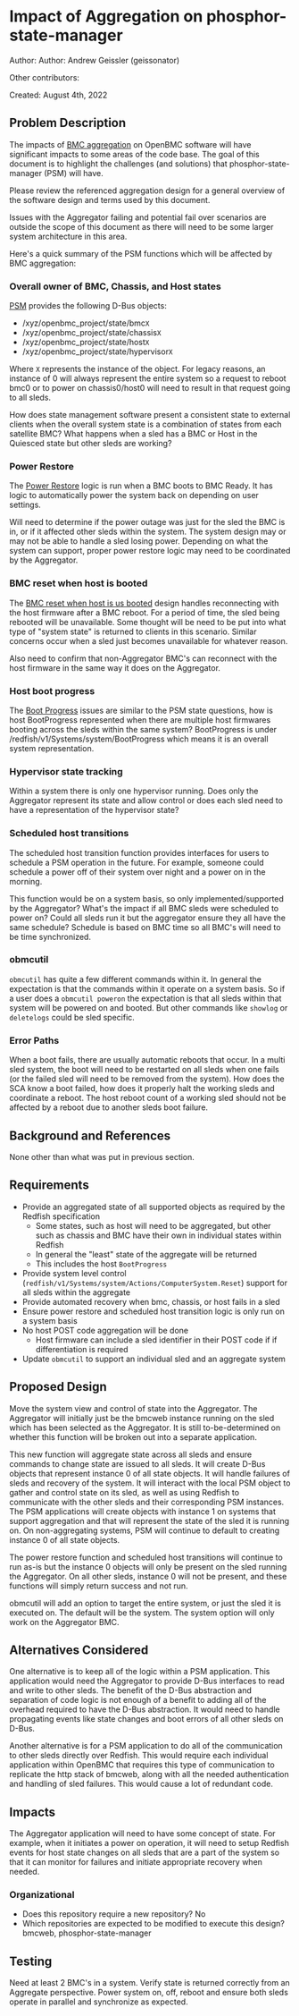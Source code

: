# Impact of Aggregation on phosphor-state-manager

Author: Author: Andrew Geissler (geissonator)

Other contributors:

Created: August 4th, 2022

## Problem Description
The impacts of [BMC aggregation][aggr-design] on OpenBMC software will have
significant impacts to some areas of the code base. The goal of this document
is to highlight the challenges (and solutions) that phosphor-state-manager (PSM)
will have.

Please review the referenced aggregation design for a general overview of the
software design and terms used by this document.

Issues with the Aggregator failing and potential fail over scenarios are outside
the scope of this document as there will need to be some larger system
architecture in this area.

Here's a quick summary of the PSM functions which will be affected by BMC
aggregation:

### Overall owner of BMC, Chassis, and Host states
[PSM][psm-overview] provides the following D-Bus objects:

- /xyz/openbmc_project/state/bmc`X`
- /xyz/openbmc_project/state/chassis`X`
- /xyz/openbmc_project/state/host`X`
- /xyz/openbmc_project/state/hypervisor`X`

Where `X` represents the instance of the object. For legacy reasons, an instance
of 0 will always represent the entire system so a request to reboot bmc0 or to
power on chassis0/host0 will need to result in that request going to all sleds.

How does state management software present a consistent state to external
clients when the overall system state is a combination of states from each
satellite BMC? What happens when a sled has a BMC or Host in the Quiesced state
but other sleds are working?

### Power Restore
The [Power Restore][power-restore] logic is run when a BMC boots to BMC Ready.
It has logic to automatically power the system back on depending on user
settings.

Will need to determine if the power outage was just for the sled the BMC
is in, or if it affected other sleds within the system. The system design may
or may not be able to handle a sled losing power. Depending on what the system
can support, proper power restore logic may need to be coordinated by the
Aggregator.

### BMC reset when host is booted
The [BMC reset when host is us booted][reset-booted] design handles reconnecting
with the host firmware after a BMC reboot. For a period of time, the sled
being rebooted will be unavailable. Some thought will be need to be put into
what type of "system state" is returned to clients in this scenario. Similar
concerns occur when a sled just becomes unavailable for whatever reason.

Also need to confirm that non-Aggregator BMC's can reconnect with the host
firmware in the same way it does on the Aggregator.

### Host boot progress
The [Boot Progress][boot-progress] issues are similar to the PSM state
questions, how is host BootProgress represented when there are multiple host
firmwares booting across the sleds within the same system? BootProgress is
under /redfish/v1/Systems/system/BootProgress which means it is an overall
system representation.

### Hypervisor state tracking
Within a system there is only one hypervisor running. Does only the Aggregator
represent its state and allow control or does each sled need to have a
representation of the hypervisor state?

### Scheduled host transitions
The scheduled host transition function provides interfaces for users to
schedule a PSM operation in the future. For example, someone could schedule
a power off  of their system over night and a power on in the morning.

This function would be on a system basis, so only implemented/supported by
the Aggregator? What's the impact if all BMC sleds were scheduled to power on?
Could all sleds run it but the aggregator ensure they all have the same
schedule? Schedule is based on BMC time so all BMC's will need to be time
synchronized.

### obmcutil
`obmcutil` has quite a few different commands within it. In general the
expectation is that the commands within it operate on a system basis. So if
a user does a `obmcutil poweron` the expectation is that all sleds within that
system will be powered on and booted. But other commands like `showlog` or
`deletelogs` could be sled specific.

### Error Paths
When a boot fails, there are usually automatic reboots that occur. In a multi
sled system, the boot will need to be restarted on all sleds when one fails (or
the failed sled will need to be removed from the system). How does the SCA know
a boot failed, how does it properly halt the working sleds and coordinate a
reboot. The host reboot count of a working sled should not be affected by a
reboot due to another sleds boot failure.

[aggr-design]: https://gerrit.openbmc.org/c/openbmc/docs/+/44547/2/designs/redfish-aggregation.md
[psm-overview]: https://github.com/openbmc/docs/blob/master/designs/state-management-and-external-interfaces.md
[power-restore]: https://github.com/openbmc/docs/blob/master/designs/power-recovery.md
[reset-booted]: https://github.com/openbmc/docs/blob/master/designs/bmc-reset-with-host-up.md
[boot-progress]: https://github.com/openbmc/docs/blob/master/designs/boot-progress.md

## Background and References
None other than what was put in previous section.

## Requirements

- Provide an aggregated state of all supported objects as required by the
  Redfish specification
  - Some states, such as host will need to be aggregated, but other such
    as chassis and BMC have their own in individual states within Redfish
  - In general the "least" state of the aggregate will be returned
  - This includes the host `BootProgress`
- Provide system level control
  (`redfish/v1/Systems/system/Actions/ComputerSystem.Reset`) support for all
  sleds within the aggregate
- Provide automated recovery when bmc, chassis, or host fails in a sled
- Ensure power restore and scheduled host transition logic is only run on a
  system basis
- No host POST code aggregation will be done
  - Host firmware can include a sled identifier in their POST code if
    if differentiation is required
- Update `obmcutil` to support an individual sled and an aggregate system

## Proposed Design
Move the system view and control of state into the Aggregator. The Aggregator
will initially just be the bmcweb instance running on the sled which has been
selected as the Aggregator. It is still to-be-determined on whether this
function will be broken out into a separate application.

This new function will aggregate state across all sleds and ensure commands
to change state are issued to all sleds. It will create D-Bus objects that
represent instance 0 of all state objects. It will handle failures of sleds
and recovery of the system. It will interact with the local PSM object to gather
and control state on its sled, as well as using Redfish to communicate with the
other sleds and their corresponding PSM instances. The PSM applications will
create objects with instance 1 on systems that support aggregation and that will
represent the state of the sled it is running on. On non-aggregating systems,
PSM will continue to default to creating instance 0 of all state objects.

The power restore function and scheduled host transitions will continue to run
as-is but the instance 0 objects will only be present on the sled running
the Aggregator. On all other sleds, instance 0 will not be present, and these
functions will simply return success and not run.

obmcutil will add an option to target the entire system, or just the sled
it is executed on. The default will be the system. The system option will
only work on the Aggregator BMC.

## Alternatives Considered
One alternative is to keep all of the logic within a PSM application. This
application would need the Aggregator to provide D-Bus interfaces to read and
write to other sleds. The benefit of the D-Bus abstraction and separation of
code logic is not enough of a benefit to adding all of the overhead required
to have the D-Bus abstraction. It would need to handle propagating events like
state changes and boot errors of all other sleds on D-Bus.

Another alternative is for a PSM application to do all of the communication to
other sleds directly over Redfish. This would require each individual
application within OpenBMC that requires this type of communication to replicate
the http stack of bmcweb, along with all the needed authentication and handling
of sled failures. This would cause a lot of redundant code.

## Impacts
The Aggregator application will need to have some concept of state. For example,
when it initiates a power on operation, it will need to setup Redfish events
for host state changes on all sleds that are a part of the system so that it
can monitor for failures and initiate appropriate recovery when needed.

### Organizational
- Does this repository require a new repository?
  No
- Which repositories are expected to be modified to execute this design?
  bmcweb, phosphor-state-manager

## Testing
Need at least 2 BMC's in a system. Verify state is returned correctly from
an Aggregate perspective. Power system on, off, reboot and ensure both sleds
operate in parallel and synchronize as expected.
